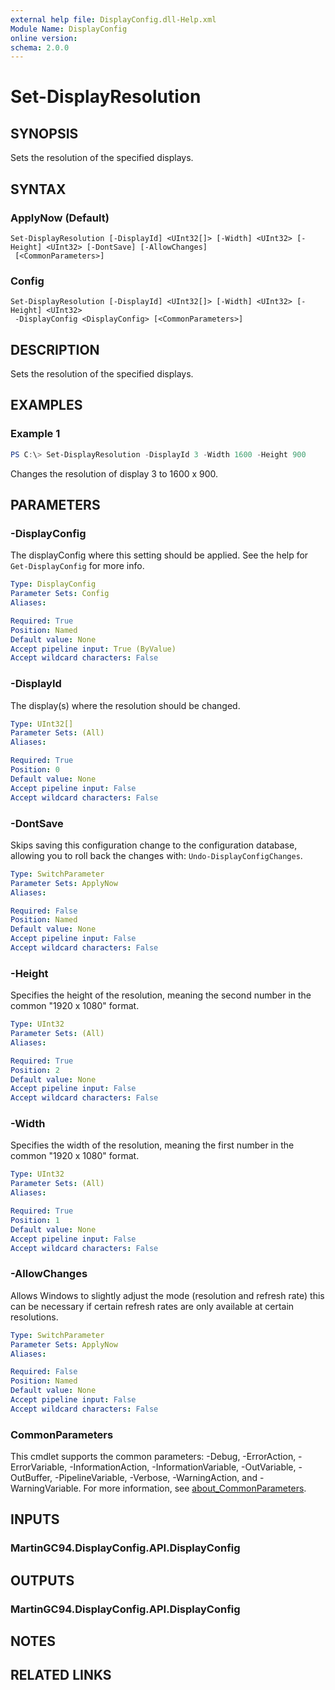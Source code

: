 ```yaml
---
external help file: DisplayConfig.dll-Help.xml
Module Name: DisplayConfig
online version:
schema: 2.0.0
---
```


# Set-DisplayResolution

## SYNOPSIS
Sets the resolution of the specified displays.

## SYNTAX

### ApplyNow (Default)
```
Set-DisplayResolution [-DisplayId] <UInt32[]> [-Width] <UInt32> [-Height] <UInt32> [-DontSave] [-AllowChanges]
 [<CommonParameters>]
```

### Config
```
Set-DisplayResolution [-DisplayId] <UInt32[]> [-Width] <UInt32> [-Height] <UInt32>
 -DisplayConfig <DisplayConfig> [<CommonParameters>]
```

## DESCRIPTION
Sets the resolution of the specified displays.

## EXAMPLES

### Example 1
```powershell
PS C:\> Set-DisplayResolution -DisplayId 3 -Width 1600 -Height 900
```

Changes the resolution of display 3 to 1600 x 900.

## PARAMETERS

### -DisplayConfig
The displayConfig where this setting should be applied. See the help for `Get-DisplayConfig` for more info.

```yaml
Type: DisplayConfig
Parameter Sets: Config
Aliases:

Required: True
Position: Named
Default value: None
Accept pipeline input: True (ByValue)
Accept wildcard characters: False
```

### -DisplayId
The display(s) where the resolution should be changed.

```yaml
Type: UInt32[]
Parameter Sets: (All)
Aliases:

Required: True
Position: 0
Default value: None
Accept pipeline input: False
Accept wildcard characters: False
```

### -DontSave
Skips saving this configuration change to the configuration database, allowing you to roll back the changes with: `Undo-DisplayConfigChanges`.

```yaml
Type: SwitchParameter
Parameter Sets: ApplyNow
Aliases:

Required: False
Position: Named
Default value: None
Accept pipeline input: False
Accept wildcard characters: False
```

### -Height
Specifies the height of the resolution, meaning the second number in the common "1920 x 1080" format.

```yaml
Type: UInt32
Parameter Sets: (All)
Aliases:

Required: True
Position: 2
Default value: None
Accept pipeline input: False
Accept wildcard characters: False
```

### -Width
Specifies the width of the resolution, meaning the first number in the common "1920 x 1080" format.

```yaml
Type: UInt32
Parameter Sets: (All)
Aliases:

Required: True
Position: 1
Default value: None
Accept pipeline input: False
Accept wildcard characters: False
```

### -AllowChanges
Allows Windows to slightly adjust the mode (resolution and refresh rate) this can be necessary if certain refresh rates are only available at certain resolutions.

```yaml
Type: SwitchParameter
Parameter Sets: ApplyNow
Aliases:

Required: False
Position: Named
Default value: None
Accept pipeline input: False
Accept wildcard characters: False
```

### CommonParameters
This cmdlet supports the common parameters: -Debug, -ErrorAction, -ErrorVariable, -InformationAction, -InformationVariable, -OutVariable, -OutBuffer, -PipelineVariable, -Verbose, -WarningAction, and -WarningVariable. For more information, see [about_CommonParameters](http://go.microsoft.com/fwlink/?LinkID=113216).

## INPUTS

### MartinGC94.DisplayConfig.API.DisplayConfig

## OUTPUTS

### MartinGC94.DisplayConfig.API.DisplayConfig

## NOTES

## RELATED LINKS

